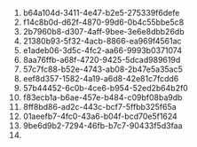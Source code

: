 
1) b64a104d-3411-4e47-b2e5-275339f6defe
2) f14c8b0d-d62f-4870-99d6-0b4c55bbe5c8
3) 2b7960b8-d307-4aff-9bee-3e6e8dbb26db
4) 21380b93-5f32-4acb-8866-ea969f4561ac
5) e1adeb06-3d5c-4fc2-aa66-9993b0371074
6) 8aa76ffb-a68f-4720-9425-5dcad989619d
7) 57c7fc88-b52e-4743-ab08-2b47e5a35ac5
8) eef8d357-1582-4a19-a6d8-42e81c7fcdd6
9) 57b44452-6c0b-4ce6-b954-52ed2b64b2f0
10) f83ecb1a-b6ae-457e-b484-c09bf08ba9db
11) 8ff8bd86-ad2c-443c-bcf7-5ffbb325f65a
12) 01aeefb7-4fc0-43a6-b04f-bcd70e5f1624
13) 9be6d9b2-7294-46fb-b7c7-90433f5d3faa
14) 